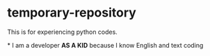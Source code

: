 # temporary-repository
This is for experiencing python codes.

\* I am a developer **AS A KID** because I know English and text coding
